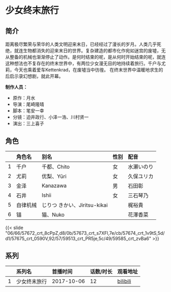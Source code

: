 # 少女终末旅行


## 简介

距离极尽繁荣与荣华的人类文明迎来末日，已经经过了漫长的岁月。人类几乎死绝，就连生物都消失的迎来末日的世界。复杂建造的都市化作宛如迷宫的废墟，无从整备的机械也渐渐停止了动作。是何时结束的呢，是从何时开始结束的呢，就连这种想法也不复存在的终末世界中，有两位少女漫无目的地持续着旅行。千户与尤莉，今天也乘着爱车Kettenkrad，在废墟当中彷徨。
在终末世界中温暖地求生的后启示录幻想剧，就此开幕。

**制作人员：**
- 原作：月水
- 导演：尾崎隆晴
- 脚本：笔安一幸
- 分镜：迫井政行、小泽一浩、川村贤一
- 演出：三上喜子

## 角色

|     |   角色名   |   别名  | 性别 |  配音  |
|:--- |:------  |:----      |:---  |:--   |
| 1 | 千户 | 千都、Chito | 女 | 水瀬いのり |
| 2 | 尤莉 | 优梨、Yūri | 女 | 久保ユリカ |
| 3 | 金泽 | Kanazawa | 男 | 石田彰 |
| 4 | 石井 | Ishii | 女 | 三石琴乃 |
| 5 | 自律机械 | じりつ きかい、Jiritsu-kikai |  | 梶裕貴 |
| 6 | 锚 | 猫、Nuko |  | 花澤香菜 |

{{< slide "06/66/57672_crt_8cPpZ,d8/0b/57673_crt_s7XFl,7e/cb/57674_crt_1v9tS,5d/d1/57675_crt_0590V,92/57/59513_crt_PR5je,5c/49/59585_crt_zvBa6" >}}

## 系列

|     |   系列名   |   首播时间  | 话数/时长  | 观看地址 |
|:---  |:------    |:----      |:---       |:---  |
| 1 | 少女终末旅行 | 2017-10-06 | 12 | [bilibili](https://www.bilibili.com/bangumi/play/ep115184)  |



